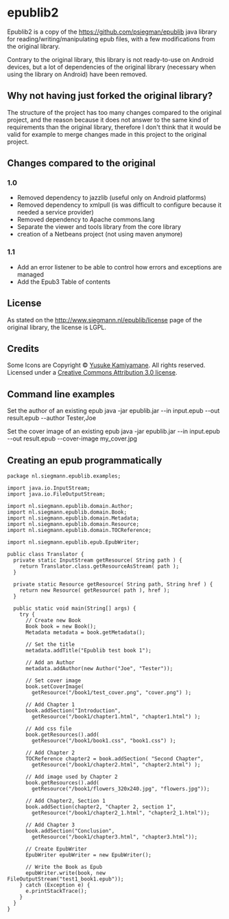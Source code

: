 # epublib2
Epublib2 is a copy of the https://github.com/psiegman/epublib java library for reading/writing/manipulating epub files, with
a few modifications from the original library.

Contrary to the original library, this library is not ready-to-use on Android devices, but a lot of dependencies
of the original library (necessary when using the library on Android) have been removed.

## Why not having just forked the original library?
The structure of the project has too many changes compared to the original project, and the reason because it does not answer to the same kind of requirements than the original library, therefore I don't think that it would be valid for example to merge changes made in  this project to the original project.

## Changes compared to the original
### 1.0
* Removed dependency to jazzlib (useful only on Android platforms)
* Removed dependency to xmlpull (is was difficult to configure because it needed a service provider)
* Removed dependency to Apache commons.lang
* Separate the viewer and tools library from the core library
* creation of a Netbeans project (not using maven anymore) 

### 1.1
* Add an error listener to be able to control how errors and exceptions are managed
* Add the Epub3 Table of contents

## License
As stated on the http://www.siegmann.nl/epublib/license page of the original library, the license is LGPL.

## Credits
Some Icons are Copyright © <a href="http://p.yusukekamiyamane.com/">Yusuke Kamiyamane</a>. All rights reserved. 
Licensed under a <a href="http://creativecommons.org/licenses/by/3.0/">Creative Commons Attribution 3.0 license</a>.

## Command line examples

Set the author of an existing epub
	java -jar epublib.jar --in input.epub --out result.epub --author Tester,Joe

Set the cover image of an existing epub
	java -jar epublib.jar --in input.epub --out result.epub --cover-image my_cover.jpg

## Creating an epub programmatically

	package nl.siegmann.epublib.examples;

	import java.io.InputStream;
	import java.io.FileOutputStream;
	 
	import nl.siegmann.epublib.domain.Author;
	import nl.siegmann.epublib.domain.Book;
	import nl.siegmann.epublib.domain.Metadata;
	import nl.siegmann.epublib.domain.Resource;
	import nl.siegmann.epublib.domain.TOCReference;
	
	import nl.siegmann.epublib.epub.EpubWriter;
	 
	public class Translator {
	  private static InputStream getResource( String path ) {
	    return Translator.class.getResourceAsStream( path );
	  }
	
	  private static Resource getResource( String path, String href ) {
	    return new Resource( getResource( path ), href );
	  }
	
	  public static void main(String[] args) {
	    try {
	      // Create new Book
	      Book book = new Book();
	      Metadata metadata = book.getMetadata();
	       
	      // Set the title
	      metadata.addTitle("Epublib test book 1");
	       
	      // Add an Author
	      metadata.addAuthor(new Author("Joe", "Tester"));
	       
	      // Set cover image
	      book.setCoverImage(
	        getResource("/book1/test_cover.png", "cover.png") );
	       
	      // Add Chapter 1
	      book.addSection("Introduction",
	        getResource("/book1/chapter1.html", "chapter1.html") );
	       
	      // Add css file
	      book.getResources().add(
	        getResource("/book1/book1.css", "book1.css") );
	       
	      // Add Chapter 2
	      TOCReference chapter2 = book.addSection( "Second Chapter",
	        getResource("/book1/chapter2.html", "chapter2.html") );
	       
	      // Add image used by Chapter 2
	      book.getResources().add(
	        getResource("/book1/flowers_320x240.jpg", "flowers.jpg"));
	       
	      // Add Chapter2, Section 1
	      book.addSection(chapter2, "Chapter 2, section 1",
	        getResource("/book1/chapter2_1.html", "chapter2_1.html"));
	       
	      // Add Chapter 3
	      book.addSection("Conclusion",
	        getResource("/book1/chapter3.html", "chapter3.html"));
	       
	      // Create EpubWriter
	      EpubWriter epubWriter = new EpubWriter();
	       
	      // Write the Book as Epub
	      epubWriter.write(book, new FileOutputStream("test1_book1.epub"));
	    } catch (Exception e) {
	      e.printStackTrace();
	    }
	  }
	}

